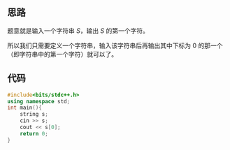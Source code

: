 ## 思路

题意就是输入一个字符串 $S$，输出 $S$ 的第一个字符。

所以我们只需要定义一个字符串，输入该字符串后再输出其中下标为 $0$ 的那一个（即字符串中的第一个字符）就可以了。

## 代码

```cpp
#include<bits/stdc++.h>
using namespace std;
int main(){
    string s;
    cin >> s;
    cout << s[0];
    return 0;
}
```